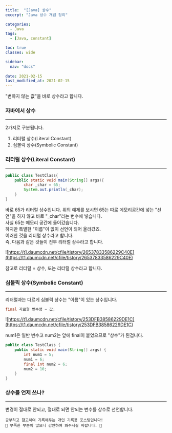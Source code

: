 ```yaml
---
title:  "[Java] 상수"
excerpt: "Java 상수 개념 정리"

categories:
  - Java
tags:
  - [Java, constant]

toc: true
classes: wide

sidebar:
  nav: "docs"
 
date: 2021-02-15
last_modified_at: 2021-02-15
---
```


"변하지 않는 값"을 바로 상수라고 합니다.

### 자바에서 상수
---
2가지로 구분됩니다.

1. 리터럴 상수(Literal Constant)
2. 심볼릭 상수(Symbolic Constant)


### 리터럴 상수(Literal Constant)
---

```java
public class TestClass{
    public static void main(String[] args){
        char _char = 65;
        System.out.println(_char);
    }
}
```

바로 65가 리터럴 상수입니다. 위의 예제를 보시면 65는 따로 메모리공간에 넣는 "선언"을 하지 않고 바로 "_char"라는 변수에 넣습니다.<br>
사실 65는 메모리 공간에 들어갔습니다.<br>
하지만 특별한 "이름"이 없이 선언이 되어 올라갔죠.<br>
이러한 것을 리터럴 상수라고 합니다.<br>
즉, 다음과 같은 것들이 전부 리터럴 상수라고 합니다.<br>

![https://t1.daumcdn.net/cfile/tistory/26537833586229C40E](https://t1.daumcdn.net/cfile/tistory/26537833586229C40E)

참고로 리터럴 = 상수, 또는 리터럴 상수라고 합니다.<br>

### 심볼릭 상수(Symbolic Constant)
---
리터럴과는 다르게 심볼릭 상수는 "이름"이 있는 상수입니다.<br>

```java
final 자료형 변수명 = 값;
```

![https://t1.daumcdn.net/cfile/tistory/253DFB38586229DE1C](https://t1.daumcdn.net/cfile/tistory/253DFB38586229DE1C)<br>

num1은 일반 변수고 num2는 앞에 final이 붙었으므로 "상수"가 된겁니다.<br>

```java
public class TestClass {
	public static void main(String[] args) {
		int num1 = 5;
		num1 = 6;
		final int num2 = 6;
		num2 = 10;
	}
}
```

### 상수를 언제 쓰나?
---
변경이 절대로 안되고, 절대로 되면 안되는 변수를 상수로 선언합니다.

```
공부하고 참고하여 기록해두는 개인 기록용 포스팅입니다!
🤔 부족한 부분이 많으니 감안하여 봐주시길 바랍니다. 🤔
```